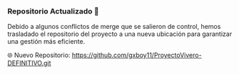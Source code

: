 ### Repositorio Actualizado 🚀
Debido a algunos conflictos de merge que se salieron de control, hemos trasladado el repositorio del proyecto a una nueva ubicación para garantizar una gestión más eficiente.

🌐 Nuevo Repositorio: https://github.com/gxboy11/ProyectoVivero-DEFINITIVO.git
